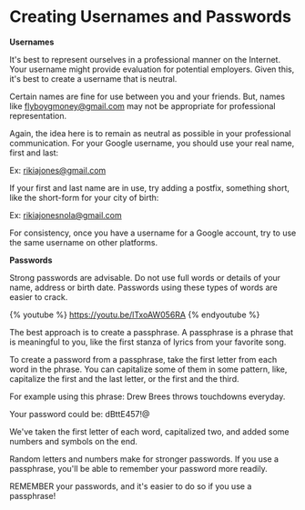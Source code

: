 # Creating Usernames and Passwords

**Usernames**

It's best to represent ourselves in a professional manner on the Internet. Your username might provide evaluation for potential employers. Given this, it's best to create a username that is neutral.

Certain names are fine for use between you and your friends. But, names like flyboygmoney@gmail.com may not be appropriate for professional representation. 

Again, the idea here is to remain as neutral as possible in your professional communication.  For your Google username, you should use your real name, first and last:

Ex: rikiajones@gmail.com

If your first and last name are in use, try adding a postfix, something short, like the short-form for your city of birth:

Ex: rikiajonesnola@gmail.com

For consistency, once you have a username for a Google account, try to use the same username on other platforms.

**Passwords**

Strong passwords are advisable. Do not use full words or details of your name, address or birth date. Passwords using these types of words are easier to crack.

{% youtube %} https://youtu.be/lTxoAW056RA {% endyoutube %}

The best approach is to create a passphrase. A passphrase is a phrase that is meaningful to you, like the first stanza of lyrics from your favorite song.

To create a password from a passphrase, take the first letter from each word in the phrase. You can capitalize some of them in some pattern, like, capitalize the first and the last letter, or the first and the third.

For example using this phrase: Drew Brees throws touchdowns everyday. 

Your password could be: dBttE457!@

We've taken the first letter of each word, capitalized two, and added some numbers and symbols on the end.

Random letters and numbers make for stronger passwords.  If you use a passphrase, you'll be able to remember your password more readily.

REMEMBER your passwords, and it's easier to do so if you use a passphrase!